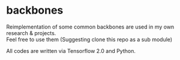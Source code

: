 # backbones

<p>
Reimplementation of some common backbones are used in my own research & projects.<br>
Feel free to use them (Suggesting clone this repo as a sub module)</p>

<p>All codes are written via Tensorflow 2.0 and Python. </p>
